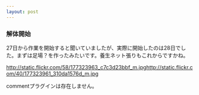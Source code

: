 ```yaml
---
layout: post
---
```

<h3>解体開始</h3>
<p>27日から作業を開始すると聞いていましたが、実際に開始したのは28日でした。まずは足場？を作ったみたいです。養生ネット張りもこれからですかね。</p>
<p><a href="http://static.flickr.com/58/177323963_c7c3d23bbf_m.jpg">http://static.flickr.com/58/177323963_c7c3d23bbf_m.jpg</a><a href="http://static.flickr.com/40/177323961_310da1576d_m.jpg">http://static.flickr.com/40/177323961_310da1576d_m.jpg</a></p>
<p><span class="error">commentプラグインは存在しません。</span> </p>
